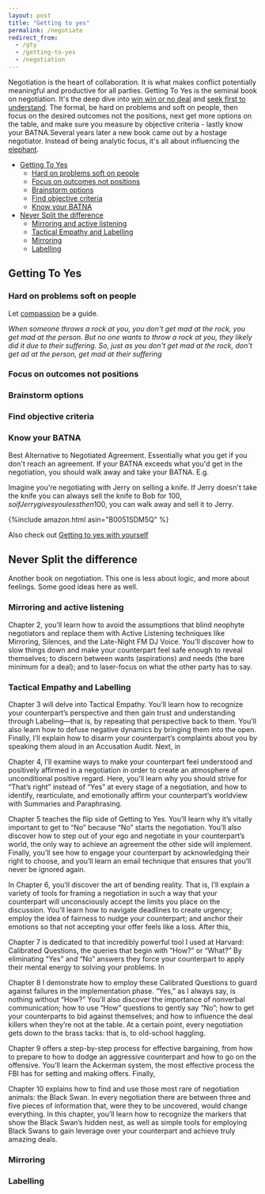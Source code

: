 ```yaml
---
layout: post
title: "Getting to yes"
permalink: /negotiate
redirect_from:
  - /gty
  - /getting-to-yes
  - /negotiation
---
```


Negotiation is the heart of collaboration. It is what makes conflict potentially meaningful and productive for all parties. Getting To Yes is the seminal book on negotiation. It's the deep dive into [win win or no deal](/win-win) and [seek first to understand](/first-understand). The formal, be hard on problems and soft on people, then focus on the desired outcomes not the positions, next get more options on the table, and make sure you measure by objective criteria - lastly know your BATNA.Several years later a new book came out by a hostage negotiator. Instead of being analytic focus, it's all about influencing the [elephant](/switch).

<!-- prettier-ignore-start -->
<!-- vim-markdown-toc-start -->

- [Getting To Yes](#getting-to-yes)
    - [Hard on problems soft on people](#hard-on-problems-soft-on-people)
    - [Focus on outcomes not positions](#focus-on-outcomes-not-positions)
    - [Brainstorm options](#brainstorm-options)
    - [Find objective criteria](#find-objective-criteria)
    - [Know your BATNA](#know-your-batna)
- [Never Split the difference](#never-split-the-difference)
    - [Mirroring and active listening](#mirroring-and-active-listening)
    - [Tactical Empathy and Labelling](#tactical-empathy-and-labelling)
    - [Mirroring](#mirroring)
    - [Labelling](#labelling)

<!-- vim-markdown-toc -->
<!-- prettier-ignore-end -->

## Getting To Yes

### Hard on problems soft on people

Let [compassion](/compassion) be a guide.

_When someone throws a rock at you, you don't get mad at the rock, you get mad at the person. But no one wants to throw a rock at you, they likely did it due to their suffering. So, just as you don't get mad at the rock, don't get ad at the person, get mad at their suffering_

### Focus on outcomes not positions

### Brainstorm options

### Find objective criteria

### Know your BATNA

Best Alternative to Negotiated Agreement. Essentially what you get if you don't reach an agreement. If your BATNA exceeds what you'd get in the negotiation, you should walk away and take your BATNA. E.g.

Imagine you're negotiating with Jerry on selling a knife. If Jerry doesn't take the knife you can always sell the knife to Bob for 100$, so if Jerry gives you less then 100$, you can walk away and sell it to Jerry.

{%include amazon.html asin="B0051SDM5Q" %}

Also check out [Getting to yes with yourself](getting-to-yes-with-yourself)

## Never Split the difference

Another book on negotiation. This one is less about logic, and more about feelings. Some good ideas here as well.

### Mirroring and active listening

Chapter 2, you’ll learn how to avoid the assumptions that blind neophyte negotiators and replace them with Active Listening techniques like Mirroring, Silences, and the Late-Night FM DJ Voice. You’ll discover how to slow things down and make your counterpart feel safe enough to reveal themselves; to discern between wants (aspirations) and needs (the bare minimum for a deal); and to laser-focus on what the other party has to say.

### Tactical Empathy and Labelling

Chapter 3 will delve into Tactical Empathy. You’ll learn how to recognize your counterpart’s perspective and then gain trust and understanding through Labeling—that is, by repeating that perspective back to them. You’ll also learn how to defuse negative dynamics by bringing them into the open. Finally, I’ll explain how to disarm your counterpart’s complaints about you by speaking them aloud in an Accusation Audit. Next, in

Chapter 4, I’ll examine ways to make your counterpart feel understood and positively affirmed in a negotiation in order to create an atmosphere of unconditional positive regard. Here, you’ll learn why you should strive for “That’s right” instead of “Yes” at every stage of a negotiation, and how to identify, rearticulate, and emotionally affirm your counterpart’s worldview with Summaries and Paraphrasing.

Chapter 5 teaches the flip side of Getting to Yes. You’ll learn why it’s vitally important to get to “No” because “No” starts the negotiation. You’ll also discover how to step out of your ego and negotiate in your counterpart’s world, the only way to achieve an agreement the other side will implement. Finally, you’ll see how to engage your counterpart by acknowledging their right to choose, and you’ll learn an email technique that ensures that you’ll never be ignored again.

In Chapter 6, you’ll discover the art of bending reality. That is, I’ll explain a variety of tools for framing a negotiation in such a way that your counterpart will unconsciously accept the limits you place on the discussion. You’ll learn how to navigate deadlines to create urgency; employ the idea of fairness to nudge your counterpart; and anchor their emotions so that not accepting your offer feels like a loss. After this,

Chapter 7 is dedicated to that incredibly powerful tool I used at Harvard: Calibrated Questions, the queries that begin with “How?” or “What?” By eliminating “Yes” and “No” answers they force your counterpart to apply their mental energy to solving your problems. In

Chapter 8 I demonstrate how to employ these Calibrated Questions to guard against failures in the implementation phase. “Yes,” as I always say, is nothing without “How?” You’ll also discover the importance of nonverbal communication; how to use “How” questions to gently say “No”; how to get your counterparts to bid against themselves; and how to influence the deal killers when they’re not at the table. At a certain point, every negotiation gets down to the brass tacks: that is, to old-school haggling.

Chapter 9 offers a step-by-step process for effective bargaining, from how to prepare to how to dodge an aggressive counterpart and how to go on the offensive. You’ll learn the Ackerman system, the most effective process the FBI has for setting and making offers. Finally,

Chapter 10 explains how to find and use those most rare of negotiation animals: the Black Swan. In every negotiation there are between three and five pieces of information that, were they to be uncovered, would change everything. In this chapter, you’ll learn how to recognize the markers that show the Black Swan’s hidden nest, as well as simple tools for employing Black Swans to gain leverage over your counterpart and achieve truly amazing deals.

### Mirroring

### Labelling
